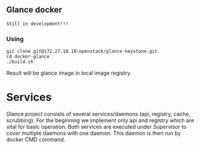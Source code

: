 ## Glance docker

`Still in development!!!`

### Using

```
git clone git@172.27.10.10:openstack/glance-keystone.git
cd docker-glance
./build.sh
```
Result will be glance image in local image registry.

# Services

Glance project consists of several services/daemons (api, registry, cache, scrubbing). For the beginning we implement only api and registry which are vital for basic operation.
Both services are executed under Supervisor to cover multiple daemons with one daemon. This daemon is then run by docker CMD command.

